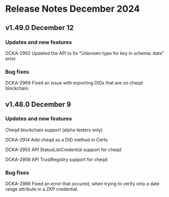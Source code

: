 # Release Notes December 2024

## v1.49.0 December 12

### Updates and new features

DCKA-2992 Updated the API to fix "Unknown type for key in schema: date" error.

### Bug fixes

DCKA-2969 Fixed an issue with exporting DIDs that are on cheqd blockchain.&#x20;

## v1.48.0 December 9

### Updates and new features

Cheqd blockchain support (alpha testers only)

DCKA-2914 Add cheqd as a DID method in Certs&#x20;

DCKA-2955 API StatusListCredential support for cheqd

DCKA-2956 API TrustRegistry support for cheqd

### Bug fixes

DCKA-2986 Fixed an error that occured, when trying to verify only a date range attribute in a ZKP credential.



